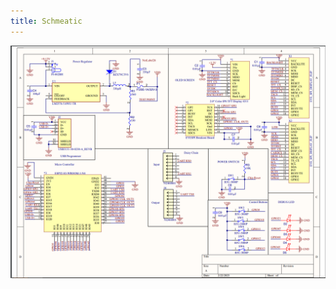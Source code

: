 ```yaml
---
title: Schmeatic
---
```

![](https://github.com/KhakiSaturday/KhakiSaturday.github.io/blob/main/Images/SChematic314.PNG)
